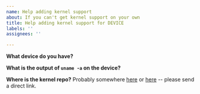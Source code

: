 ```yaml
---
name: Help adding kernel support
about: If you can't get kernel support on your own
title: Help adding kernel support for DEVICE
labels: ''
assignees: ''

---
```


**What device do you have?**

**What is the output of `uname -a` on the device?**

**Where is the kernel repo?**
Probably somewhere [here](https://gitlab.com/ubports/community-ports/android9) or [here](https://gitlab.com/ubports/community-ports/android10) -- please send a direct link.
